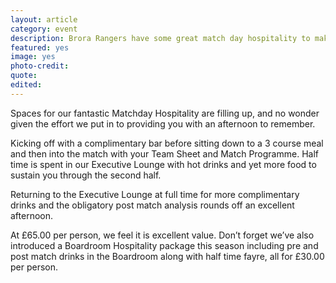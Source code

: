 ```yaml
---
layout: article
category: event
description: Brora Rangers have some great match day hospitality to make your afternoon that little bit special
featured: yes
image: yes
photo-credit:
quote:
edited: 
---
```

Spaces for our fantastic Matchday Hospitality are filling up, and no wonder given the effort we put in to providing you with an afternoon to remember.

Kicking off with a complimentary bar before sitting down to a 3 course meal and then into the match with your Team Sheet and Match Programme. Half time is spent in our Executive Lounge with hot drinks and yet more food to sustain you through the second half.

Returning to the Executive Lounge at full time for more complimentary drinks and the obligatory post match analysis rounds off an excellent afternoon.

At £65.00 per person, we feel it is excellent value. Don’t forget we’ve also introduced a Boardroom Hospitality package this season including pre and post match drinks in the Boardroom along with half time fayre, all for £30.00 per person.